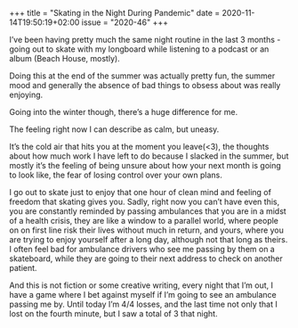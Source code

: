 +++
title       = "Skating in the Night During Pandemic"
date        = 2020-11-14T19:50:19+02:00
issue       = "2020-46"
+++

I’ve been having pretty much the same night routine in the last 3 months - going out to skate with my longboard while listening to a podcast or an album (Beach House, mostly).

Doing this at the end of the summer was actually pretty fun, the summer mood and generally the absence of bad things to obsess about was really enjoying.

Going into the winter though, there’s a huge difference for me. 

The feeling right now I can describe as calm, but uneasy.

It’s the cold air that hits you at the moment you leave(\<3), the thoughts about how much work I have left to do because I slacked in the summer, but mostly it’s the feeling of being unsure about how your next month is going to look like, the fear of losing control over your own plans.

I go out to skate just to enjoy that one hour of clean mind and feeling of freedom that skating gives you. Sadly, right now you can’t have even this, you are constantly reminded by passing ambulances that you are in a midst of a health crisis, they are like a window to a parallel world, where people on on first line risk their lives without much in return, and yours, where you are trying to enjoy yourself after a long day, although not that long as theirs. I often feel bad for ambulance drivers who see me passing by them on a skateboard, while they are going to their next address to check on another patient.

And this is not fiction or some creative writing, every night that I’m out, I have a game where I bet against myself if I’m going to see an ambulance passing me by. Until today I’m 4/4 losses, and the last time not only that I lost on the fourth minute, but I saw a total of 3 that night.

